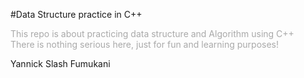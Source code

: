 #Data Structure practice in C++

<p style="color: darkgrey">
This repo is about practicing data structure and Algorithm using C++
<br>
There is nothing serious here, just for fun and learning purposes!
</p>

<div>
Yannick Slash Fumukani
</div>
